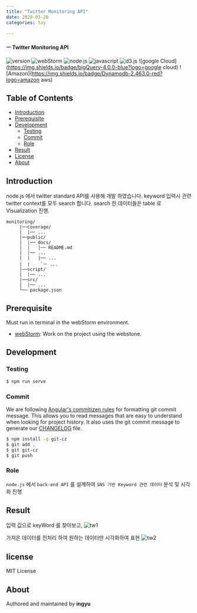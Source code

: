 ```yaml
---
title: "Twitter Monitoring API"
date: 2020-03-20
categories: toy

---
```

#### ㅡ Twitter Monitoring API

![version](https://img.shields.io/badge/version-0.0.1-orange?)
![webStorm](https://img.shields.io/badge/webStorm-2019.3.4-blue?logo=webStorm)
![node.js](https://img.shields.io/badge/node.js-12.16.1-green?logo=node.js)
![javascript](https://img.shields.io/badge/javascript-es6-yellow?logo=javascript)
![d3.js](https://img.shields.io/badge/d3.js-5.15.0-orange?logo=d3.js)
![google Cloud](https://img.shields.io/badge/bigQuery-4.0.0-blue?logo=google cloud)
![Amazon](https://img.shields.io/badge/Dynamodb-2.463.0-red?logo=amazon aws)



## Table of Contents

- [Introduction](#introduction)
- [Prerequisite](#prerequisite)
- [Development](#development)
  - [Testing](#testing)
  - [Commit](#commit)
  - [Role](#role)
- [Result](#Result)
- [License](#license)
- [About](#about)

## Introduction
node.js 에서 twitter standard API를 사용해 개발 하였습니다. keyword 입력시 관련 twitter context를 모두 search 합니다. search 한 데이터들은 table  로 Visualization 진행.
```
monitoring/
     |──coverage/
     |  |── ...
     |──public/
     |  |── docs/
     |  |   |── README.md
     |  |── ...
     |  |   |── ...
     |  |    `ㅡ ...
     |──script/
     |  |── ...
     |──src/
     |  |── ...
     └── package.json
```
## Prerequisite

Must run in terminal in the webStorm environment.

- [webStorm](https://www.jetbrains.com/ko-kr/webstorm/download/#section=mac): Work on the project using the webstone.

## Development

### Testing

```bash
$ npm run serve
```
### Commit

We are following [Angular's commitizen rules](https://github.com/angular/angular.js/blob/master/DEVELOPERS.md#-git-commit-guidelines) for formatting git commit message. This allows you to read messages that are easy to understand when looking for project history. It also uses the git commit message to generate our [CHANGELOG](/CHANGELOG.md) file.
```bash
$ npm install -g git-cz
$ git add .
$ git git-cz
$ git push
```

### Role
`node.js` 에서 `back-end API` 를 설계하여 `SNS 기반 Keyword 관련 데이터` 분석 및 시각화 진행

## Result
입력 값으로 keyWord 를 찾아보고,
![tw1](../../assets/images/eth/tw.png)

가져온 데이터를 전처리 하여 원하는 데이터만 시각화하여 표현
![tw2](../../assets/images/eth/tw2.png)


## license
MIT License

## About

Authored and maintained by **ingyu**


[jekyll-docs]: https://jekyllrb.com/docs/home
[jekyll-gh]:   https://github.com/jekyll/jekyll
[jekyll-talk]: https://talk.jekyllrb.com/
[code]: https://github.com/lllilllilllilili/hufs_projects/blob/master/OperatingSystem/Heart%20rate%20measurement.c
